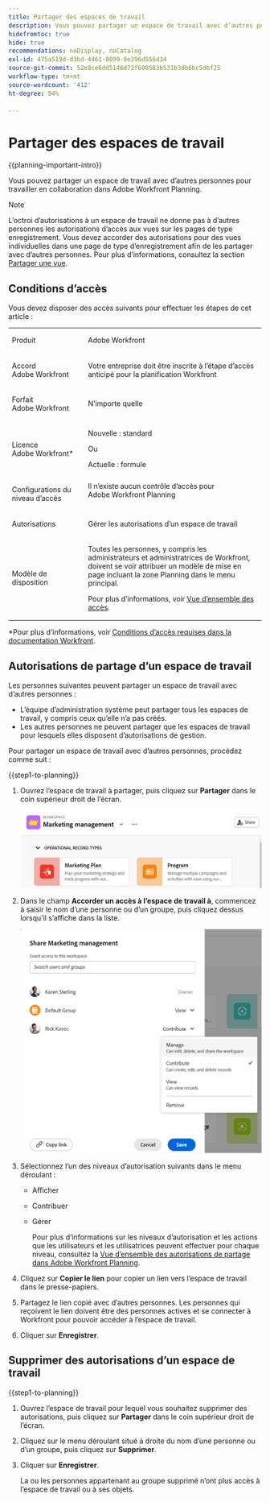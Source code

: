 ```yaml
---
title: Partager des espaces de travail
description: Vous pouvez partager un espace de travail avec d’autres personnes pour travailler en collaboration dans Adobe Workfront Planning.
hidefromtoc: true
hide: true
recommendations: noDisplay, noCatalog
exl-id: 475a519d-d3bd-4461-8099-0e296d556d34
source-git-commit: 52e8ce6dd5146d72f698583b531b3db6bc5dbf25
workflow-type: tm+mt
source-wordcount: '412'
ht-degree: 94%

---
```



<!--update the metadata and description when we turn this article live; also, update title after Bob adds Planning as a product ??-->

# Partager des espaces de travail

{{planning-important-intro}}

Vous pouvez partager un espace de travail avec d’autres personnes pour travailler en collaboration dans Adobe Workfront Planning.

>[!NOTE]
>
>L’octroi d’autorisations à un espace de travail ne donne pas à d’autres personnes les autorisations d’accès aux vues sur les pages de type enregistrement. Vous devez accorder des autorisations pour des vues individuelles dans une page de type d’enregistrement afin de les partager avec d’autres personnes. Pour plus d’informations, consultez la section [Partager une vue](/help/quicksilver/planning/access/share-views.md).


## Conditions d’accès

Vous devez disposer des accès suivants pour effectuer les étapes de cet article :

<table style="table-layout:auto">
 <col>
 </col>
 <col>
 </col>
 <tbody>
    <tr>
<tr>
<td>
   <p> Produit</p> </td>
   <td>
   <p> Adobe Workfront</p> </td>
  </tr>  
 <td role="rowheader"><p>Accord Adobe Workfront</p></td>
   <td>
<p>Votre entreprise doit être inscrite à l’étape d’accès anticipé pour la planification Workfront </p>
   </td>
  </tr>
  <tr>
   <td role="rowheader"><p>Forfait Adobe Workfront</p></td>
   <td>
<p>N’importe quelle</p>
   </td>
  </tr>
  <tr>
   <td role="rowheader"><p>Licence Adobe Workfront*</p></td>
   <td>
   <p>Nouvelle : standard</p>
   Ou
   <p>Actuelle : formule </p> 
  </td>
  </tr>

<tr>
   <td role="rowheader"><p>Configurations du niveau d’accès</p></td>
   <td> Il n’existe aucun contrôle d’accès pour Adobe Workfront Planning</p>  
</td>
  </tr>

<tr>
   <td role="rowheader"><p>Autorisations</p></td>
   <td> <p>Gérer les autorisations d’un espace de travail</p>  
</td>
  </tr>

<tr>
   <td role="rowheader"><p>Modèle de disposition</p></td>
   <td> <p>Toutes les personnes, y compris les administrateurs et administratrices de Workfront, doivent se voir attribuer un modèle de mise en page incluant la zone Planning dans le menu principal. </p> <p>Pour plus d’informations, voir <a href="/help/quicksilver/planning/access/access-overview.md">Vue d’ensemble des accès</a>. </p> 
</td>
  </tr>
 </tbody>
</table>

*Pour plus d’informations, voir [Conditions d’accès requises dans la documentation Workfront](/help/quicksilver/administration-and-setup/add-users/access-levels-and-object-permissions/access-level-requirements-in-documentation.md).

## Autorisations de partage d’un espace de travail

Les personnes suivantes peuvent partager un espace de travail avec d’autres personnes :

* L’équipe d’administration système peut partager tous les espaces de travail, y compris ceux qu’elle n’a pas créés.
* Les autres personnes ne peuvent partager que les espaces de travail pour lesquels elles disposent d’autorisations de gestion.

Pour partager un espace de travail avec d’autres personnes, procédez comme suit :

{{step1-to-planning}}

1. Ouvrez l’espace de travail à partager, puis cliquez sur **Partager** dans le coin supérieur droit de l’écran.

   ![](assets/share-button-on-workspace-top-right.png)

1. Dans le champ **Accorder un accès à l’espace de travail à**, commencez à saisir le nom d’une personne ou d’un groupe, puis cliquez dessus lorsqu’il s’affiche dans la liste.

   ![](assets/sharing-ui-with-groups.png)

1. Sélectionnez l’un des niveaux d’autorisation suivants dans le menu déroulant :
   * Afficher
   * Contribuer
   * Gérer

     Pour plus d’informations sur les niveaux d’autorisation et les actions que les utilisateurs et les utilisatrices peuvent effectuer pour chaque niveau, consultez la [Vue d’ensemble des autorisations de partage dans Adobe Workfront Planning](/help/quicksilver/planning/access/sharing-permissions-overview.md).
1. Cliquez sur **Copier le lien** pour copier un lien vers l’espace de travail dans le presse-papiers.
1. Partagez le lien copié avec d’autres personnes. Les personnes qui reçoivent le lien doivent être des personnes actives et se connecter à Workfront pour pouvoir accéder à l’espace de travail.
1. Cliquer sur **Enregistrer**.


## Supprimer des autorisations d’un espace de travail


{{step1-to-planning}}

1. Ouvrez l’espace de travail pour lequel vous souhaitez supprimer des autorisations, puis cliquez sur **Partager** dans le coin supérieur droit de l’écran.
1. Cliquez sur le menu déroulant situé à droite du nom d’une personne ou d’un groupe, puis cliquez sur **Supprimer**.
1. Cliquer sur **Enregistrer**.

   La ou les personnes appartenant au groupe supprimé n’ont plus accès à l’espace de travail ou à ses objets.